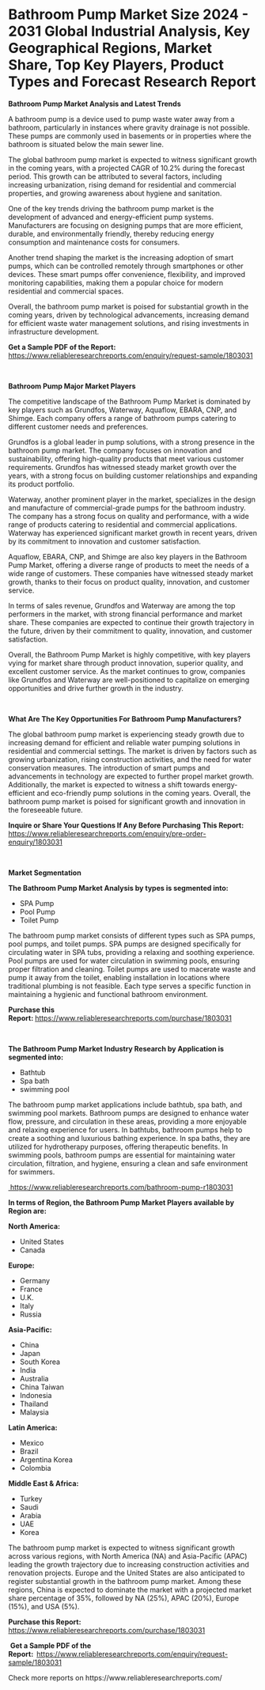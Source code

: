 <p><h1>Bathroom Pump Market Size 2024 - 2031 Global Industrial Analysis, Key Geographical Regions, Market Share, Top Key Players, Product Types and Forecast Research Report</h1></p><p><strong>Bathroom Pump Market Analysis and Latest Trends</strong></p>
<p><p>A bathroom pump is a device used to pump waste water away from a bathroom, particularly in instances where gravity drainage is not possible. These pumps are commonly used in basements or in properties where the bathroom is situated below the main sewer line.</p><p>The global bathroom pump market is expected to witness significant growth in the coming years, with a projected CAGR of 10.2% during the forecast period. This growth can be attributed to several factors, including increasing urbanization, rising demand for residential and commercial properties, and growing awareness about hygiene and sanitation.</p><p>One of the key trends driving the bathroom pump market is the development of advanced and energy-efficient pump systems. Manufacturers are focusing on designing pumps that are more efficient, durable, and environmentally friendly, thereby reducing energy consumption and maintenance costs for consumers.</p><p>Another trend shaping the market is the increasing adoption of smart pumps, which can be controlled remotely through smartphones or other devices. These smart pumps offer convenience, flexibility, and improved monitoring capabilities, making them a popular choice for modern residential and commercial spaces.</p><p>Overall, the bathroom pump market is poised for substantial growth in the coming years, driven by technological advancements, increasing demand for efficient waste water management solutions, and rising investments in infrastructure development.</p></p>
<p><strong>Get a Sample PDF of the Report:&nbsp;</strong> <a href="https://www.reliableresearchreports.com/enquiry/request-sample/1803031">https://www.reliableresearchreports.com/enquiry/request-sample/1803031</a></p>
<p>&nbsp;</p>
<p><strong>Bathroom Pump Major Market Players</strong></p>
<p><p>The competitive landscape of the Bathroom Pump Market is dominated by key players such as Grundfos, Waterway, Aquaflow, EBARA, CNP, and Shimge. Each company offers a range of bathroom pumps catering to different customer needs and preferences.</p><p>Grundfos is a global leader in pump solutions, with a strong presence in the bathroom pump market. The company focuses on innovation and sustainability, offering high-quality products that meet various customer requirements. Grundfos has witnessed steady market growth over the years, with a strong focus on building customer relationships and expanding its product portfolio.</p><p>Waterway, another prominent player in the market, specializes in the design and manufacture of commercial-grade pumps for the bathroom industry. The company has a strong focus on quality and performance, with a wide range of products catering to residential and commercial applications. Waterway has experienced significant market growth in recent years, driven by its commitment to innovation and customer satisfaction.</p><p>Aquaflow, EBARA, CNP, and Shimge are also key players in the Bathroom Pump Market, offering a diverse range of products to meet the needs of a wide range of customers. These companies have witnessed steady market growth, thanks to their focus on product quality, innovation, and customer service.</p><p>In terms of sales revenue, Grundfos and Waterway are among the top performers in the market, with strong financial performance and market share. These companies are expected to continue their growth trajectory in the future, driven by their commitment to quality, innovation, and customer satisfaction.</p><p>Overall, the Bathroom Pump Market is highly competitive, with key players vying for market share through product innovation, superior quality, and excellent customer service. As the market continues to grow, companies like Grundfos and Waterway are well-positioned to capitalize on emerging opportunities and drive further growth in the industry.</p></p>
<p>&nbsp;</p>
<p><strong>What Are The Key Opportunities For Bathroom Pump Manufacturers?</strong></p>
<p><p>The global bathroom pump market is experiencing steady growth due to increasing demand for efficient and reliable water pumping solutions in residential and commercial settings. The market is driven by factors such as growing urbanization, rising construction activities, and the need for water conservation measures. The introduction of smart pumps and advancements in technology are expected to further propel market growth. Additionally, the market is expected to witness a shift towards energy-efficient and eco-friendly pump solutions in the coming years. Overall, the bathroom pump market is poised for significant growth and innovation in the foreseeable future.</p></p>
<p><strong>Inquire or Share Your Questions If Any Before Purchasing This Report:</strong> <a href="https://www.reliableresearchreports.com/enquiry/pre-order-enquiry/1803031">https://www.reliableresearchreports.com/enquiry/pre-order-enquiry/1803031</a></p>
<p>&nbsp;</p>
<p><strong>Market Segmentation</strong></p>
<p><strong>The Bathroom Pump Market Analysis by types is segmented into:</strong></p>
<p><ul><li>SPA Pump</li><li>Pool Pump</li><li>Toilet Pump</li></ul></p>
<p><p>The bathroom pump market consists of different types such as SPA pumps, pool pumps, and toilet pumps. SPA pumps are designed specifically for circulating water in SPA tubs, providing a relaxing and soothing experience. Pool pumps are used for water circulation in swimming pools, ensuring proper filtration and cleaning. Toilet pumps are used to macerate waste and pump it away from the toilet, enabling installation in locations where traditional plumbing is not feasible. Each type serves a specific function in maintaining a hygienic and functional bathroom environment.</p></p>
<p><strong>Purchase this Report:&nbsp;</strong><a href="https://www.reliableresearchreports.com/purchase/1803031">https://www.reliableresearchreports.com/purchase/1803031</a></p>
<p>&nbsp;</p>
<p><strong>The Bathroom Pump Market Industry Research by Application is segmented into:</strong></p>
<p><ul><li>Bathtub</li><li>Spa bath</li><li>swimming pool</li></ul></p>
<p><p>The bathroom pump market applications include bathtub, spa bath, and swimming pool markets. Bathroom pumps are designed to enhance water flow, pressure, and circulation in these areas, providing a more enjoyable and relaxing experience for users. In bathtubs, bathroom pumps help to create a soothing and luxurious bathing experience. In spa baths, they are utilized for hydrotherapy purposes, offering therapeutic benefits. In swimming pools, bathroom pumps are essential for maintaining water circulation, filtration, and hygiene, ensuring a clean and safe environment for swimmers.</p></p>
<p><a href="https://www.reliableresearchreports.com/bathroom-pump-r1803031">&nbsp;https://www.reliableresearchreports.com/bathroom-pump-r1803031</a></p>
<p><strong>In terms of Region, the Bathroom Pump Market Players available by Region are:</strong></p>
<p>
    <p> <strong> North America: </strong>
        <ul>
            <li>United States</li>
            <li>Canada</li>
        </ul>
        </p> 
    <p> <strong> Europe: </strong>
        <ul>
            <li>Germany</li>
            <li>France</li>
            <li>U.K.</li>
            <li>Italy</li>
            <li>Russia</li>
        </ul>
        </p> 
    <p> <strong> Asia-Pacific: </strong>
        <ul>
            <li>China</li>
            <li>Japan</li>
            <li>South Korea</li>
            <li>India</li>
            <li>Australia</li>
            <li>China Taiwan</li>
            <li>Indonesia</li>
            <li>Thailand</li>
            <li>Malaysia</li>
        </ul>
        </p> 
    <p> <strong> Latin America: </strong>
        <ul>
            <li>Mexico</li>
            <li>Brazil</li>
            <li>Argentina Korea</li>
            <li>Colombia</li>
        </ul>
        </p> 
    <p> <strong> Middle East & Africa: </strong>
        <ul>
            <li>Turkey</li>
            <li>Saudi</li>
            <li>Arabia</li>
            <li>UAE</li>
            <li>Korea</li>
        </ul>
    </p>
    </p>
<p><p>The bathroom pump market is expected to witness significant growth across various regions, with North America (NA) and Asia-Pacific (APAC) leading the growth trajectory due to increasing construction activities and renovation projects. Europe and the United States are also anticipated to register substantial growth in the bathroom pump market. Among these regions, China is expected to dominate the market with a projected market share percentage of 35%, followed by NA (25%), APAC (20%), Europe (15%), and USA (5%).</p></p>
<p><strong>Purchase this Report: </strong><a href="https://www.reliableresearchreports.com/purchase/1803031">https://www.reliableresearchreports.com/purchase/1803031</a></p>
<p>&nbsp;<strong>Get a Sample PDF of the Report:&nbsp;&nbsp;</strong><a href="https://www.reliableresearchreports.com/enquiry/request-sample/1803031">https://www.reliableresearchreports.com/enquiry/request-sample/1803031</a></p>
<p><strong></strong></p>
<p>Check more reports on https://www.reliableresearchreports.com/</p>